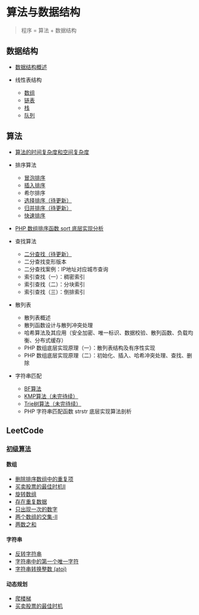 # 算法与数据结构

> 程序 = 算法 + 数据结构

## 数据结构

- [数据结构概述](data-struct-1.md)

- 线性表结构
    - [数组](data-struct-tree.md)
    - [链表](data-struct-linked-list.md)
    - [栈](data-struct-stack.md)
    - [队列](data-struct-queue.md)

## 算法

- [算法的时间复杂度和空间复杂度](complexity.md)

- 排序算法
    - [冒泡排序](bubble-sort.md)
    - [插入排序](insert-sort.md)
    - 希尔排序
    - [选择排序（待更新）](select-sort.md)
    - [归并排序（待更新）](merging-sort.md)
    - [快速排序](quick-sort.md)
- [PHP 数组排序函数 sort 底层实现分析](php-sort-function-analyze.md)
    
- 查找算法
    - [二分查找（待更新）](binary-search.md)
    - 二分查找变形版本
    - 二分查找案例：IP地址对应城市查询
    - 索引查找（一）：稠密索引
    - 索引查找（二）：分块索引
    - 索引查找（三）：倒排索引
    
- 散列表
    - 散列表概述
    - 散列函数设计与散列冲突处理
    - 哈希算法及其应用（安全加密、唯一标识、数据校验、散列函数、负载均衡、分布式缓存）
    - PHP 数组底层实现原理（一）：散列表结构及有序性实现
    - PHP 数组底层实现原理（二）：初始化、插入、哈希冲突处理、查找、删除

- 字符串匹配
    - [BF算法](string-bf-kmp-trie.md)
    - [KMP算法（未完待续）](string-bf-kmp-trie.md)
    - [Trie树算法（未完待续）](string-bf-kmp-trie.md)
    - PHP 字符串匹配函数 strstr 底层实现算法剖析



## LeetCode

### [初级算法](https://leetcode-cn.com/leetbook/detail/top-interview-questions-easy/)

#### 数组

- [删除排序数组中的重复项](easy-array-1.md)
- [买卖股票的最佳时机II](easy-dynamic-2.md)
- [旋转数组](rotate-array.md)
- [存在重复数据](repeat-data.md)
- [只出现一次的数字](single-number.md)
- [两个数组的交集-II](array-intersection-2.md)
- [两数之和](two-sum.md)



#### 字符串

- [反转字符串](reverse-string.md)
- [字符串中的第一个唯一字符](first-unique-character-in-a-string.md)
- [字符串转换整数 (atoi)](string-to-integer-atoi.md)



#### 动态规划

- [爬楼梯](climb-stairs.md)
- [买卖股票的最佳时机](easy-dynamic-2.md)
